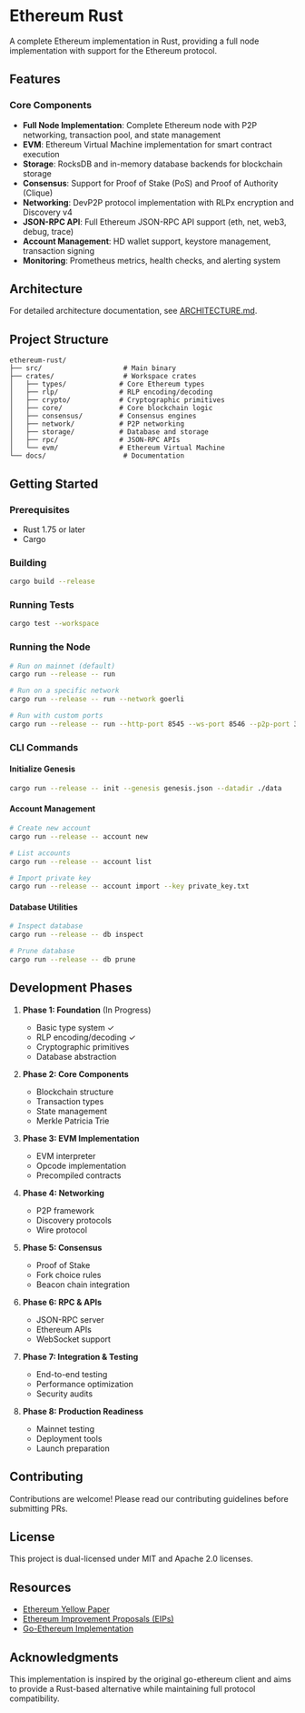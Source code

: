 # Ethereum Rust

A complete Ethereum implementation in Rust, providing a full node implementation with support for the Ethereum protocol.

## Features

### Core Components
- **Full Node Implementation**: Complete Ethereum node with P2P networking, transaction pool, and state management
- **EVM**: Ethereum Virtual Machine implementation for smart contract execution
- **Storage**: RocksDB and in-memory database backends for blockchain storage
- **Consensus**: Support for Proof of Stake (PoS) and Proof of Authority (Clique)
- **Networking**: DevP2P protocol implementation with RLPx encryption and Discovery v4
- **JSON-RPC API**: Full Ethereum JSON-RPC API support (eth, net, web3, debug, trace)
- **Account Management**: HD wallet support, keystore management, transaction signing
- **Monitoring**: Prometheus metrics, health checks, and alerting system

## Architecture

For detailed architecture documentation, see [ARCHITECTURE.md](docs/ARCHITECTURE.md).

## Project Structure

```
ethereum-rust/
├── src/                    # Main binary
├── crates/                 # Workspace crates
│   ├── types/             # Core Ethereum types
│   ├── rlp/               # RLP encoding/decoding
│   ├── crypto/            # Cryptographic primitives
│   ├── core/              # Core blockchain logic
│   ├── consensus/         # Consensus engines
│   ├── network/           # P2P networking
│   ├── storage/           # Database and storage
│   ├── rpc/               # JSON-RPC APIs
│   └── evm/               # Ethereum Virtual Machine
└── docs/                   # Documentation
```

## Getting Started

### Prerequisites

- Rust 1.75 or later
- Cargo

### Building

```bash
cargo build --release
```

### Running Tests

```bash
cargo test --workspace
```

### Running the Node

```bash
# Run on mainnet (default)
cargo run --release -- run

# Run on a specific network
cargo run --release -- run --network goerli

# Run with custom ports
cargo run --release -- run --http-port 8545 --ws-port 8546 --p2p-port 30303
```

### CLI Commands

#### Initialize Genesis

```bash
cargo run --release -- init --genesis genesis.json --datadir ./data
```

#### Account Management

```bash
# Create new account
cargo run --release -- account new

# List accounts
cargo run --release -- account list

# Import private key
cargo run --release -- account import --key private_key.txt
```

#### Database Utilities

```bash
# Inspect database
cargo run --release -- db inspect

# Prune database
cargo run --release -- db prune
```

## Development Phases

1. **Phase 1: Foundation** (In Progress)
   - Basic type system ✓
   - RLP encoding/decoding ✓
   - Cryptographic primitives
   - Database abstraction

2. **Phase 2: Core Components**
   - Blockchain structure
   - Transaction types
   - State management
   - Merkle Patricia Trie

3. **Phase 3: EVM Implementation**
   - EVM interpreter
   - Opcode implementation
   - Precompiled contracts

4. **Phase 4: Networking**
   - P2P framework
   - Discovery protocols
   - Wire protocol

5. **Phase 5: Consensus**
   - Proof of Stake
   - Fork choice rules
   - Beacon chain integration

6. **Phase 6: RPC & APIs**
   - JSON-RPC server
   - Ethereum APIs
   - WebSocket support

7. **Phase 7: Integration & Testing**
   - End-to-end testing
   - Performance optimization
   - Security audits

8. **Phase 8: Production Readiness**
   - Mainnet testing
   - Deployment tools
   - Launch preparation

## Contributing

Contributions are welcome! Please read our contributing guidelines before submitting PRs.

## License

This project is dual-licensed under MIT and Apache 2.0 licenses.

## Resources

- [Ethereum Yellow Paper](https://ethereum.github.io/yellowpaper/paper.pdf)
- [Ethereum Improvement Proposals (EIPs)](https://eips.ethereum.org/)
- [Go-Ethereum Implementation](https://github.com/ethereum/go-ethereum)

## Acknowledgments

This implementation is inspired by the original go-ethereum client and aims to provide a Rust-based alternative while maintaining full protocol compatibility.